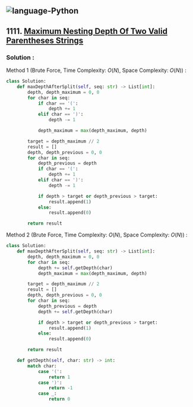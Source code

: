 ![language-Python](https://img.shields.io/badge/Python-ffd43b?style=for-the-badge&logo=PYTHON)
---

## 1111. [Maximum Nesting Depth Of Two Valid Parentheses Strings](https://leetcode.com/problems/maximum-nesting-depth-of-two-valid-parentheses-strings)

### Solution :

Method 1 (Brute Force, Time Complexity: $O(N)$, Space Complexity: $O(N)$) :
```python
class Solution:
    def maxDepthAfterSplit(self, seq: str) -> List[int]:
        depth, depth_maximum = 0, 0
        for char in seq:
            if char == '(':
                depth += 1
            elif char == ')':
                depth -= 1

            depth_maximum = max(depth_maximum, depth)

        target = depth_maximum // 2
        result = []
        depth, depth_previous = 0, 0
        for char in seq:
            depth_previous = depth
            if char == '(':
                depth += 1
            elif char == ')':
                depth -= 1

            if depth > target or depth_previous > target:
                result.append(1)
            else:
                result.append(0)

        return result
```

Method 2 (Brute Force, Time Complexity: $O(N)$, Space Complexity: $O(N)$) :
```python
class Solution:
    def maxDepthAfterSplit(self, seq: str) -> List[int]:
        depth, depth_maximum = 0, 0
        for char in seq:
            depth += self.getDepth(char)
            depth_maximum = max(depth_maximum, depth)

        target = depth_maximum // 2
        result = []
        depth, depth_previous = 0, 0
        for char in seq:
            depth_previous = depth
            depth += self.getDepth(char)

            if depth > target or depth_previous > target:
                result.append(1)
            else:
                result.append(0)

        return result

    def getDepth(self, char: str) -> int:
        match char:
            case '(':
                return 1
            case ')':
                return -1
            case _:
                return 0
```
